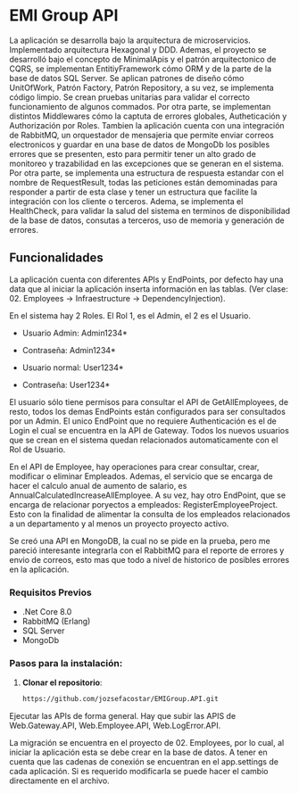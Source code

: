 # EMI Group API 

La aplicación se desarrolla bajo la arquitectura de microservicios. Implementado arquitectura Hexagonal y DDD.
Ademas, el proyecto se desarrolló bajo el concepto de MinimalApis y el patrón arquitectonico de CQRS, se implementan EntitiyFramework cómo ORM y de la parte de la base de datos SQL Server.
Se aplican patrones de diseño cómo UnitOfWork, Patrón Factory, Patrón Repository, a su vez, se implementa código limpio.
Se crean pruebas unitarias para validar el correcto funcionamiento de algunos commados.
Por otra parte, se implementan distintos Middlewares cómo la captuta de errores globales, Autheticación y Authorización por Roles. Tambien la aplicación cuenta con una integración de RabbitMQ, un orquestador de mensajeria que permite enviar correos electronicos y guardar en una base de datos de MongoDb los posibles errores que se presenten, esto para permitir tener un alto grado de monitoreo y trazabilidad en las excepciones que se generan en el sistema.
Por otra parte, se implementa una estructura de respuesta estandar con el nombre de RequestResult, todas las peticiones están demominadas para responder a partir de esta clase y tener un estructura que facilite la integración con los cliente o terceros.
Adema, se implementa el HealthCheck, para validar la salud del sistema en terminos de disponibilidad de la base de datos, consutas a terceros, uso de memoria y generación de errores.


## Funcionalidades

La aplicación cuenta con diferentes APIs y EndPoints, por defecto hay una data que al iniciar la aplicación inserta información en las tablas. (Ver clase: 02. Employees -> Infraestructure -> DependencyInjection).

En el sistema hay 2 Roles.
El Rol 1, es el Admin, el 2 es el Usuario.

- Usuario Admin: Admin1234*
- Contraseña: Admin1234*

- Usuario normal: User1234*
- Contraseña: User1234*

El usuario sólo tiene permisos para consultar el API de GetAllEmployees, de resto, todos los demas EndPoints están configurados para ser consultados por un Admin.
El unico EndPoint que no requiere Authenticación es el de Login el cual se encuentra en la API de Gateway.
Todos los nuevos usuarios que se crean en el sistema quedan relacionados automaticamente con el Rol de Usuario.

En el API de Employee, hay operaciones para crear consultar, crear, modificar o eliminar Empleados.
Ademas, el servicio que se encarga de hacer el calculo anual de aumento de salario, es AnnualCalculatedIncreaseAllEmployee.
A su vez, hay otro EndPoint, que se encarga de relacionar poryectos a empleados: RegisterEmployeeProject. Esto con la finalidad de alimentar la consulta de los empleados relacionados a un departamento y al menos un proyecto proyecto activo.

Se creó una API en MongoDB, la cual no se pide en la prueba, pero me pareció interesante integrarla con el RabbitMQ para el reporte de errores y envio de correos, esto mas que todo a nivel de historico de posibles errores en la aplicación.

### Requisitos Previos
- .Net Core 8.0
-  RabbitMQ (Erlang)
-  SQL Server
-  MongoDb

### Pasos para la instalación:

1. **Clonar el repositorio**:

   ```bash
   https://github.com/jozsefacostar/EMIGroup.API.git

Ejecutar las APIs de forma general. Hay que subir las APIS de Web.Gateway.API, Web.Employee.API, Web.LogError.API.

La migración se encuentra en el proyecto de 02. Employees, por lo cual, al iniciar la aplicación esta se debe crear en la base de datos.
A tener en cuenta que las cadenas de conexión se encuentran en el app.settings de cada aplicación. Si es requerido modificarla se puede hacer el cambio directamente en el archivo.


   
